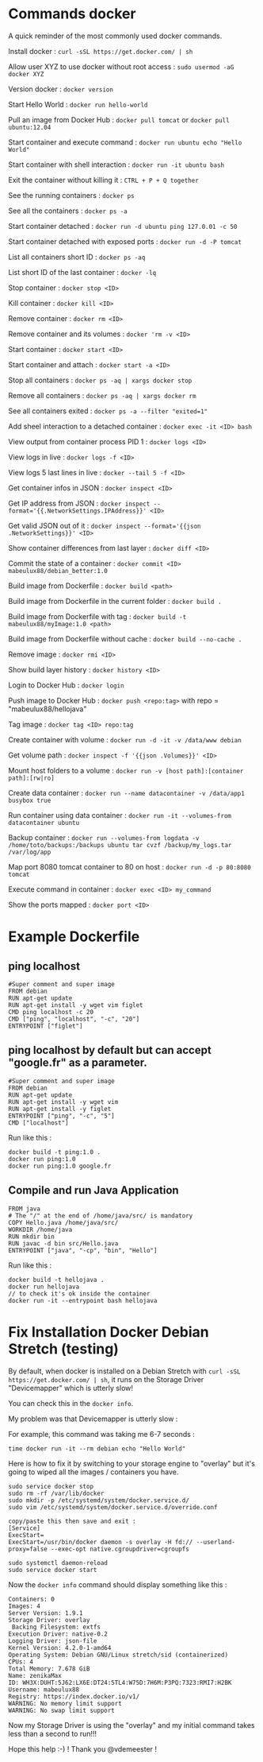 # Commands docker
A quick reminder of the most commonly used docker commands.

Install docker : `curl -sSL https://get.docker.com/ | sh`

Allow user XYZ to use docker without root access : `sudo usermod -aG docker XYZ`

Version docker : `docker version` 

Start Hello World : `docker run hello-world`

Pull an image from Docker Hub : `docker pull tomcat` or `docker pull ubuntu:12.04`

Start container and execute command : `docker run ubuntu echo "Hello World"`

Start container with shell interaction : `docker run -it ubuntu bash`

Exit the container without killing it : `CTRL + P + Q together`

See the running containers : `docker ps`

See all the containers : `docker ps -a`

Start container detached : `docker run -d ubuntu ping 127.0.01 -c 50`

Start container detached with exposed ports : `docker run -d -P tomcat`

List all containers short ID : `docker ps -aq`

List short ID of the last container : `docker -lq`

Stop container : `docker stop <ID>`

Kill container : `docker kill <ID>`

Remove container : `docker rm <ID>`

Remove container and its volumes : `docker 'rm -v <ID>`

Start container : `docker start <ID>`

Start container and attach : `docker start -a <ID>`

Stop all containers : `docker ps -aq | xargs docker stop`

Remove all containers : `docker ps -aq | xargs docker rm`

See all containers exited : `docker ps -a --filter "exited=1"`

Add sheel interaction to a detached container : `docker exec -it <ID> bash`

View output from container process PID 1 : `docker logs <ID>`

View logs in live : `docker logs -f <ID>`

View logs 5 last lines in live : `docker --tail 5 -f <ID>`

Get container infos in JSON : `docker inspect <ID>`

Get IP address from JSON : `docker inspect --format='{{.NetworkSettings.IPAddress}}' <ID>`

Get valid JSON out of it : `docker inspect --format='{{json .NetworkSettings}}' <ID>`

Show container differences from last layer : `docker diff <ID>`

Commit the state of a container : `docker commit <ID> mabeulux88/debian_better:1.0`

Build image from Dockerfile : `docker build <path>`

Build image from Dockerfile in the current folder : `docker build .`

Build image from Dockerfile with tag : `docker build -t mabeulux88/myImage:1.0 <path>`

Build image from Dockerfile without cache : `docker build --no-cache .`

Remove image : `docker rmi <ID>`

Show build layer history : `docker history <ID>`

Login to Docker Hub : `docker login`

Push image to Docker Hub : `docker push <repo:tag>` with repo = "mabeulux88/hellojava"

Tag image : `docker tag <ID> repo:tag`

Create container with volume : `docker run -d -it -v /data/www debian`

Get volume path : `docker inspect -f '{{json .Volumes}}' <ID>`

Mount host folders to a volume : `docker run -v [host path]:[container path]:[rw|ro]`

Create data container : `docker run --name datacontainer -v /data/app1 busybox true`

Run container using data container : `docker run -it --volumes-from datacontainer ubuntu`

Backup container : `docker run --volumes-from logdata -v /home/toto/backups:/backups ubuntu tar cvzf /backup/my_logs.tar /var/log/app`

Map port 8080 tomcat container to 80 on host : `docker run -d -p 80:8080 tomcat` 

Execute command in container : `docker exec <ID> my_command`

Show the ports mapped : `docker port <ID>`



# Example Dockerfile

## ping localhost

```
#Super comment and super image
FROM debian
RUN apt-get update
RUN apt-get install -y wget vim figlet
CMD ping localhost -c 20
CMD ["ping", "localhost", "-c", "20"]
ENTRYPOINT ["figlet"]
```

## ping localhost by default but can accept "google.fr" as a parameter.

```
#Super comment and super image
FROM debian
RUN apt-get update
RUN apt-get install -y wget vim 
RUN apt-get install -y figlet
ENTRYPOINT ["ping", "-c", "5"]
CMD ["localhost"]
```

Run like this : 
```
docker build -t ping:1.0 .
docker run ping:1.0
docker run ping:1.0 google.fr
```

## Compile and run Java Application

```
FROM java
# The "/" at the end of /home/java/src/ is mandatory
COPY Hello.java /home/java/src/
WORKDIR /home/java
RUN mkdir bin
RUN javac -d bin src/Hello.java
ENTRYPOINT ["java", "-cp", "bin", "Hello"]
```

Run like this : 
```
docker build -t hellojava .
docker run hellojava
// to check it's ok inside the container
docker run -it --entrypoint bash hellojava
```

# Fix Installation Docker Debian Stretch (testing)

By default, when docker is installed on a Debian Stretch with `curl -sSL https://get.docker.com/ | sh`, 
it runs on the Storage Driver "Devicemapper" which is utterly slow!

You can check this in the `docker info`. 

My problem was that Devicemapper is utterly slow : 

For example, this command was taking me 6-7 seconds :
```
time docker run -it --rm debian echo "Hello World"
```

Here is how to fix it by switching to your storage engine to "overlay" but it's going to wiped all the images / containers you have.
```
sudo service docker stop
sudo rm -rf /var/lib/docker
sudo mkdir -p /etc/systemd/system/docker.service.d/
sudo vim /etc/systemd/system/docker.service.d/override.conf

copy/paste this then save and exit : 
[Service]
ExecStart=
ExecStart=/usr/bin/docker daemon -s overlay -H fd:// --userland-proxy=false --exec-opt native.cgroupdriver=cgroupfs

sudo systemctl daemon-reload
sudo service docker start
```

Now the `docker info` command should display something like this :

```
Containers: 0
Images: 4
Server Version: 1.9.1
Storage Driver: overlay
 Backing Filesystem: extfs
Execution Driver: native-0.2
Logging Driver: json-file
Kernel Version: 4.2.0-1-amd64
Operating System: Debian GNU/Linux stretch/sid (containerized)
CPUs: 4
Total Memory: 7.678 GiB
Name: zenikaMax
ID: WH3X:DUHT:5J62:LX6E:DT24:5TL4:W75D:7H6M:P3PQ:7323:RMI7:H2BK
Username: mabeulux88
Registry: https://index.docker.io/v1/
WARNING: No memory limit support
WARNING: No swap limit support
```

Now my Storage Driver is using the "overlay" and my initial command takes less than a second to run!!!

Hope this help :-) !
Thank you @vdemeester !

